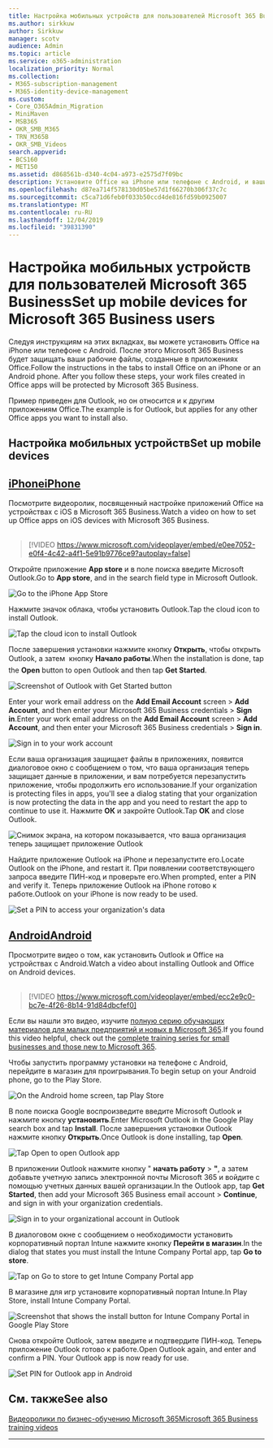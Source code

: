 ```yaml
---
title: Настройка мобильных устройств для пользователей Microsoft 365 Business
ms.author: sirkkuw
author: Sirkkuw
manager: scotv
audience: Admin
ms.topic: article
ms.service: o365-administration
localization_priority: Normal
ms.collection:
- M365-subscription-management
- M365-identity-device-management
ms.custom:
- Core_O365Admin_Migration
- MiniMaven
- MSB365
- OKR_SMB_M365
- TRN_M365B
- OKR_SMB_Videos
search.appverid:
- BCS160
- MET150
ms.assetid: d868561b-d340-4c04-a973-e2575d7f09bc
description: Установите Office на iPhone или телефоне с Android, и ваши рабочие файлы в приложениях Office будут защищены корпорацией Microsoft 365 Business.
ms.openlocfilehash: d87ea714f578130d05be57d1f66270b306f37c7c
ms.sourcegitcommit: c5ca71d6feb0f033b50ccd4de816fd59b0925007
ms.translationtype: MT
ms.contentlocale: ru-RU
ms.lasthandoff: 12/04/2019
ms.locfileid: "39831390"
---
```

# <a name="set-up-mobile-devices-for-microsoft-365-business-users"></a><span data-ttu-id="0d29e-103">Настройка мобильных устройств для пользователей Microsoft 365 Business</span><span class="sxs-lookup"><span data-stu-id="0d29e-103">Set up mobile devices for Microsoft 365 Business users</span></span>

<span data-ttu-id="0d29e-p101">Следуя инструкциям на этих вкладках, вы можете установить Office на iPhone или телефоне с Android. После этого Microsoft 365 Business будет защищать ваши рабочие файлы, созданные в приложениях Office.</span><span class="sxs-lookup"><span data-stu-id="0d29e-p101">Follow the instructions in the tabs to install Office on an iPhone or an Android phone. After you follow these steps, your work files created in Office apps will be protected by Microsoft 365 Business.</span></span>

<span data-ttu-id="0d29e-106">Пример приведен для Outlook, но он относится и к другим приложениям Office.</span><span class="sxs-lookup"><span data-stu-id="0d29e-106">The example is for Outlook, but applies for any other Office apps you want to install also.</span></span>
  
## <a name="set-up-mobile-devices"></a><span data-ttu-id="0d29e-107">Настройка мобильных устройств</span><span class="sxs-lookup"><span data-stu-id="0d29e-107">Set up mobile devices</span></span>

## <a name="iphonetabiphone"></a>[<span data-ttu-id="0d29e-108">iPhone</span><span class="sxs-lookup"><span data-stu-id="0d29e-108">iPhone</span></span>](#tab/iPhone)
  
<span data-ttu-id="0d29e-109">Посмотрите видеоролик, посвященный настройке приложений Office на устройствах с iOS в Microsoft 365 Business.</span><span class="sxs-lookup"><span data-stu-id="0d29e-109">Watch a video on how to set up Office apps on iOS devices with Microsoft 365 Business.</span></span><br><br>

> [!VIDEO https://www.microsoft.com/videoplayer/embed/e0ee7052-e0f4-4c42-a4f1-5e91b9776ce9?autoplay=false] 

<span data-ttu-id="0d29e-110">Откройте приложение **App store** и в поле поиска введите Microsoft Outlook.</span><span class="sxs-lookup"><span data-stu-id="0d29e-110">Go to **App store**, and in the search field type in Microsoft Outlook.</span></span>
  
![Go to the iPhone App Store](media/886913de-76e5-4883-8ed0-4eb3ec06188f.png)
  
<span data-ttu-id="0d29e-112">Нажмите значок облака, чтобы установить Outlook.</span><span class="sxs-lookup"><span data-stu-id="0d29e-112">Tap the cloud icon to install Outlook.</span></span>
  
![Tap the cloud icon to install Outlook](media/665e1620-948a-4ab8-b914-dca49530142c.png)
  
<span data-ttu-id="0d29e-114">После завершения установки нажмите кнопку **Открыть**, чтобы открыть Outlook, а затем  кнопку **Начало работы**.</span><span class="sxs-lookup"><span data-stu-id="0d29e-114">When the installation is done, tap the **Open** button to open Outlook and then tap **Get Started**.</span></span>
  
![Screenshot of Outlook with Get Started button](media/005bedec-ae50-4d75-b3bb-e7cef9e2561c.png)
  
<span data-ttu-id="0d29e-116">Enter your work email address on the **Add Email Account** screen \> **Add Account**, and then enter your Microsoft 365 Business credentials \> **Sign in**.</span><span class="sxs-lookup"><span data-stu-id="0d29e-116">Enter your work email address on the **Add Email Account** screen \> **Add Account**, and then enter your Microsoft 365 Business credentials \> **Sign in**.</span></span>
  
![Sign in to your work account](media/3cef1fb5-7bec-4d3d-8542-872b731ce19f.png)
  
<span data-ttu-id="0d29e-118">Если ваша организация защищает файлы в приложениях, появится диалоговое окно с сообщением о том, что ваша организация теперь защищает данные в приложении, и вам потребуется перезапустить приложение, чтобы продолжить его использование.</span><span class="sxs-lookup"><span data-stu-id="0d29e-118">If your organization is protecting files in apps, you'll see a dialog stating that your organization is now protecting the data in the app and you need to restart the app to continue to use it.</span></span> <span data-ttu-id="0d29e-119">Нажмите **ОК** и закройте Outlook.</span><span class="sxs-lookup"><span data-stu-id="0d29e-119">Tap **OK** and close Outlook.</span></span> 
  
![Снимок экрана, на котором показывается, что ваша организация теперь защищает приложение Outlook](media/fb4c1c84-b1e9-42e1-8070-c13dcf79fb09.png)
  
<span data-ttu-id="0d29e-121">Найдите приложение Outlook на iPhone и перезапустите его.</span><span class="sxs-lookup"><span data-stu-id="0d29e-121">Locate Outlook on the iPhone, and restart it.</span></span> <span data-ttu-id="0d29e-122">При появлении соответствующего запроса введите ПИН-код и проверьте его.</span><span class="sxs-lookup"><span data-stu-id="0d29e-122">When prompted, enter a PIN and verify it.</span></span> <span data-ttu-id="0d29e-123">Теперь приложение Outlook на iPhone готово к работе.</span><span class="sxs-lookup"><span data-stu-id="0d29e-123">Outlook on your iPhone is now ready to be used.</span></span>
  
![Set a PIN to access your organization's data](media/64f2630b-3164-47a4-9dd6-ca0c29ed5fb3.png)
  
## <a name="androidtabandroid"></a>[<span data-ttu-id="0d29e-125">Android</span><span class="sxs-lookup"><span data-stu-id="0d29e-125">Android</span></span>](#tab/Android)
  
<span data-ttu-id="0d29e-126">Просмотрите видео о том, как установить Outlook и Office на устройствах с Android.</span><span class="sxs-lookup"><span data-stu-id="0d29e-126">Watch a video about installing Outlook and Office on Android devices.</span></span><br><br>

> [!VIDEO https://www.microsoft.com/videoplayer/embed/ecc2e9c0-bc7e-4f26-8b14-91d84dbcfef0] 

<span data-ttu-id="0d29e-127">Если вы нашли это видео, изучите [полную серию обучающих материалов для малых предприятий и новых в Microsoft 365](https://support.office.com/article/6ab4bbcd-79cf-4000-a0bd-d42ce4d12816).</span><span class="sxs-lookup"><span data-stu-id="0d29e-127">If you found this video helpful, check out the [complete training series for small businesses and those new to Microsoft 365](https://support.office.com/article/6ab4bbcd-79cf-4000-a0bd-d42ce4d12816).</span></span>

<span data-ttu-id="0d29e-128">Чтобы запустить программу установки на телефоне с Android, перейдите в магазин для проигрывания.</span><span class="sxs-lookup"><span data-stu-id="0d29e-128">To begin setup on your Android phone, go to the Play Store.</span></span>
  
![On the Android home screen, tap Play Store](media/93df88e7-c778-40e1-b35e-868ca6e97f6c.png)
  
<span data-ttu-id="0d29e-130">В поле поиска Google воспроизведите введите Microsoft Outlook и нажмите кнопку **установить**.</span><span class="sxs-lookup"><span data-stu-id="0d29e-130">Enter Microsoft Outlook in the Google Play search box and tap **Install**.</span></span> <span data-ttu-id="0d29e-131">После завершения установки Outlook нажмите кнопку **Открыть**.</span><span class="sxs-lookup"><span data-stu-id="0d29e-131">Once Outlook is done installing, tap **Open**.</span></span>
  
![Tap Open to open Outlook app](media/8b4c5937-8875-4b5a-a5b6-b8c6c9cd6240.png)
  
<span data-ttu-id="0d29e-133">В приложении Outlook нажмите кнопку " **начать работу** \> **"**, а затем добавьте учетную запись электронной почты Microsoft 365 и войдите с помощью учетных данных вашей организации.</span><span class="sxs-lookup"><span data-stu-id="0d29e-133">In the Outlook app, tap **Get Started**, then add your Microsoft 365 Business email account \> **Continue**, and sign in with your organization credentials.</span></span>
  
![Sign in to your organizational account in Outlook](media/18f67c66-4bab-4b99-94bd-080839312e29.png)
  
<span data-ttu-id="0d29e-135">В диалоговом окне с сообщением о необходимости установить корпоративный портал Intune нажмите кнопку **Перейти в магазин**.</span><span class="sxs-lookup"><span data-stu-id="0d29e-135">In the dialog that states you must install the Intune Company Portal app, tap **Go to store**.</span></span>
  
![Tap on Go to store to get Intune Company Portal app](media/a702d712-5622-45dd-a511-b1adaee63071.png)
  
<span data-ttu-id="0d29e-137">В магазине для игр установите корпоративный портал Intune.</span><span class="sxs-lookup"><span data-stu-id="0d29e-137">In Play Store, install Intune Company Portal.</span></span>
  
![Screenshot that shows the install button for Intune Company Portal in Google Play Store](media/5e0408f2-3f37-44dd-80ed-13ca2ac6df0c.png)
  
<span data-ttu-id="0d29e-p105">Снова откройте Outlook, затем введите и подтвердите ПИН-код. Теперь приложение Outlook готово к работе.</span><span class="sxs-lookup"><span data-stu-id="0d29e-p105">Open Outlook again, and enter and confirm a PIN. Your Outlook app is now ready for use.</span></span>
  
![Set  PIN for Outlook app in Android](media/edb91afb-f1ed-451a-bc6b-8ccba664e055.png)

## <a name="see-also"></a><span data-ttu-id="0d29e-142">См. также</span><span class="sxs-lookup"><span data-stu-id="0d29e-142">See also</span></span>

[<span data-ttu-id="0d29e-143">Видеоролики по бизнес-обучению Microsoft 365</span><span class="sxs-lookup"><span data-stu-id="0d29e-143">Microsoft 365 Business training videos</span></span>](https://support.office.com/article/6ab4bbcd-79cf-4000-a0bd-d42ce4d12816)

---